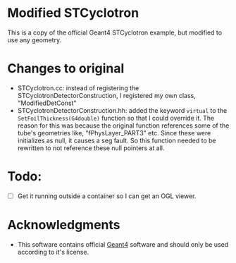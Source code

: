 # Modified STCyclotron

This is a copy of the official Geant4 STCyclotron example, but modified to use any geometry.

# Changes to original
- STCyclotron.cc: instead of registering the STCyclotronDetectorConstruction, I registered my own class, "ModifiedDetConst"
- STCyclotronDetectorConstruction.hh: added the keyword `virtual` to the `SetFoilThickness(G4double)` function so that I could override it. The reason for this was because the original function references some of the tube's geometries like, "fPhysLayer_PART3" etc. Since these were initializes as null, it causes a seg fault. So this function needed to be rewritten to not reference these null pointers at all.

# Todo:
- [ ] Get it running outside a container so I can get an OGL viewer.


# Acknowledgments
- This software contains official [Geant4](https://geant4.web.cern.ch/) software and should only be used according to it's license. 
